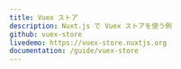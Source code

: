 ```yaml
---
title: Vuex ストア
description: Nuxt.js で Vuex ストアを使う例
github: vuex-store
livedemo: https://vuex-store.nuxtjs.org
documentation: /guide/vuex-store
---
```


